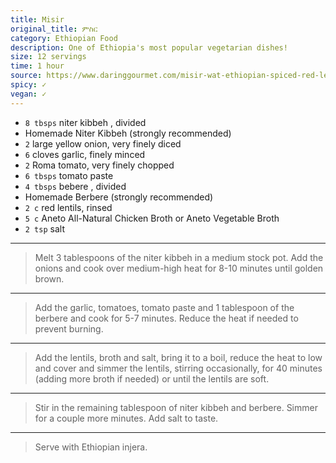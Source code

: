 ```yaml
---
title: Misir
original_title: ምስር
category: Ethiopian Food
description: One of Ethiopia's most popular vegetarian dishes!
size: 12 servings
time: 1 hour
source: https://www.daringgourmet.com/misir-wat-ethiopian-spiced-red-lentils/#recipe
spicy: ✓
vegan: ✓
---
```


* `8 tbsps` niter kibbeh , divided
* Homemade Niter Kibbeh (strongly recommended)
* `2` large yellow onion, very finely diced
* `6` cloves garlic, finely minced
* `2` Roma tomato, very finely chopped
* `6 tbsps` tomato paste
* `4 tbsps` bebere , divided
* Homemade Berbere (strongly recommended)
* `2 c` red lentils, rinsed
* `5 c` Aneto All-Natural Chicken Broth or Aneto Vegetable Broth
* `2 tsp` salt

---

> Melt 3 tablespoons of the niter kibbeh in a medium stock pot.  Add the onions and cook over medium-high heat for 8-10 minutes until golden brown.  

---

> Add the garlic, tomatoes, tomato paste and 1 tablespoon of the berbere and cook for 5-7 minutes. Reduce the heat if needed to prevent burning.

---

> Add the lentils, broth and salt, bring it to a boil, reduce the heat to low and cover and simmer the lentils, stirring occasionally, for 40 minutes (adding more broth if needed) or until the lentils are soft.

---

> Stir in the remaining tablespoon of niter kibbeh and berbere. Simmer for a couple more minutes. Add salt to taste.

---

> Serve with Ethiopian injera. 